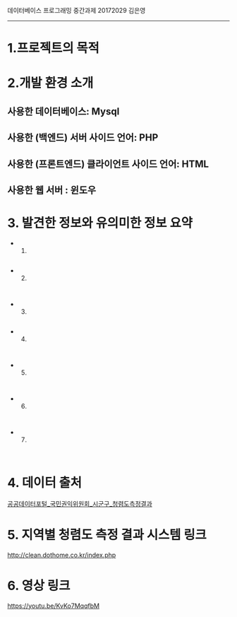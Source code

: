 데이터베이스 프로그래밍 중간과제 20172029 김은영 
* * *
# 1.프로젝트의 목적


# 2.개발 환경 소개 
## 사용한 데이터베이스: Mysql
## 사용한 (백엔드) 서버 사이드 언어: PHP
## 사용한 (프론트엔드) 클라이언트 사이드 언어: HTML
## 사용한 웹 서버 : 윈도우

# 3. 발견한 정보와 유의미한 정보 요약

* 1) 
```

```
* 2) 
```
  
```
* 3) 
```

```
* 4) 
```
  
```
* 5) 
```
  
```
* 6) 
```
 
```
* 7) 
```
 
```

# 4. 데이터 출처
<a href = https://www.data.go.kr/data/15040621/fileData.do> 공공데이터포털_국민권익위원회_시군구_청렴도측정결과 </a>

# 5.  지역별 청렴도 측정 결과 시스템 링크
<a href = http://clean.dothome.co.kr/index.php> http://clean.dothome.co.kr/index.php </a>

# 6. 영상 링크
<a href = https://youtu.be/KvKo7MqqfbM> https://youtu.be/KvKo7MqqfbM </a>
